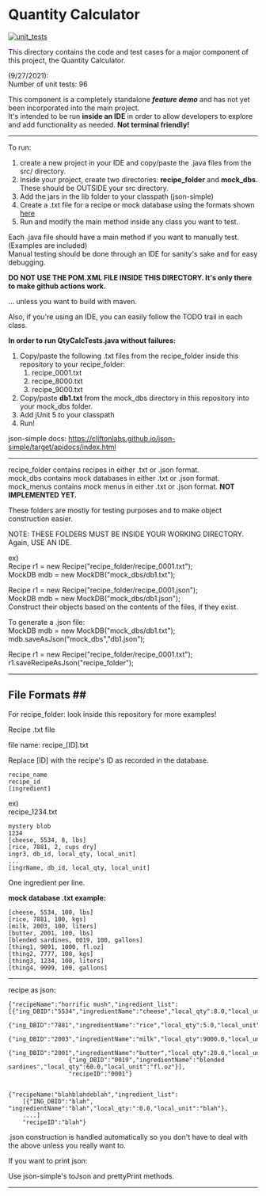 # Quantity Calculator #

[![unit_tests](https://github.com/CSC510-Group-25/CSC510_Group25_Project1/actions/workflows/QtyCalcTests.yml/badge.svg)](https://github.com/CSC510-Group-25/CSC510_Group25_Project1/actions/workflows/QtyCalcTests.yml)

This directory contains the code and test cases for a major component of this project, the Quantity Calculator.  

(9/27/2021):  
Number of unit tests: 96  

This component is a completely standalone ***feature demo*** and has not yet been incorporated into the main project.  
It's intended to be run **inside an IDE** in order to allow developers to explore and add functionality as needed. **Not terminal friendly!**


- - - -

To run:
1. create a new project in your IDE and copy/paste the .java files from the src/ directory.
2. Inside your project, create two directories: **recipe_folder** and **mock_dbs**. These should be OUTSIDE your src directory.
3. Add the jars in the lib folder to your classpath (json-simple)
4. Create a .txt file for a recipe or mock database using the formats shown [here](#filef)
5. Run and modify the main method inside any class you want to test.

Each .java file should have a main method if you want to manually test.  
(Examples are included)  
Manual testing should be done through an IDE for sanity's sake and for easy debugging.  

**DO NOT USE THE POM.XML FILE INSIDE THIS DIRECTORY. It's only there to make github actions work.**

... unless you want to build with maven.

Also, if you're using an IDE, you can easily follow the TODO trail in each class.  

**In order to run QtyCalcTests.java without failures:**
1. Copy/paste the following .txt files from the recipe_folder inside this repository to your recipe_folder:  
    1. recipe_0001.txt
    2. recipe_8000.txt
    3. recipe_9000.txt
2. Copy/paste **db1.txt** from the mock_dbs directory in this repository into your mock_dbs folder.
3. Add jUnit 5 to your classpath
4. Run!

json-simple docs: https://cliftonlabs.github.io/json-simple/target/apidocs/index.html  

- - - -

recipe_folder contains recipes in either .txt or .json format.  
mock_dbs      contains mock databases in either .txt or .json format.  
mock_menus    contains mock menus in either .txt or .json format. **NOT IMPLEMENTED YET.**

These folders are mostly for testing purposes and to make object construction easier.

NOTE: THESE FOLDERS MUST BE INSIDE YOUR WORKING DIRECTORY. Again, USE AN IDE.

ex)  
Recipe r1 = new Recipe("recipe_folder/recipe_0001.txt");  
MockDB mdb = new MockDB("mock_dbs/db1.txt");  

Recipe r1 = new Recipe("recipe_folder/recipe_0001.json");  
MockDB mdb = new MockDB("mock_dbs/db1.json");  
Construct their objects based on the contents of the files, if they exist.  

To generate a .json file:  
MockDB mdb = new MockDB("mock_dbs/db1.txt");  
mdb.saveAsJson("mock_dbs","db1.json");  

Recipe r1 = new Recipe("recipe_folder/recipe_0001.txt");  
r1.saveRecipeAsJson("recipe_folder");  

- - - -

## File Formats ## <a name="filef"></a>

For recipe_folder: look inside this repository for more examples!

Recipe .txt file

file name: recipe_\[ID].txt  

Replace \[ID] with the recipe's ID as recorded in the database.

    recipe_name  
    recipe_id  
    [ingredient]

ex)  
recipe_1234.txt

    mystery blob  
    1234  
    [cheese, 5534, 8, lbs]  
    [rice, 7881, 2, cups dry]  
    ingr3, db_id, local_qty, local_unit]  
    ...  
    [ingrName, db_id, local_qty, local_unit]  
            
One ingredient per line.


**mock database .txt example:**

    [cheese, 5534, 100, lbs]
    [rice, 7881, 100, kgs]
    [milk, 2003, 100, liters]
    [butter, 2001, 100, lbs]
    [blended sardines, 0019, 100, gallons]
    [thing1, 9891, 1000, fl.oz]
    [thing2, 7777, 100, kgs]
    [thing3, 1234, 100, liters]
    [thing4, 9999, 100, gallons]

- - - -

recipe as json:

    {"recipeName":"horrific mush","ingredient_list": 
    [{"ing_DBID":"5534","ingredientName":"cheese","local_qty":8.0,"local_unit":"lbs"},       
                     {"ing_DBID":"7881","ingredientName":"rice","local_qty":5.0,"local_unit":"kgs"},
                     {"ing_DBID":"2003","ingredientName":"milk","local_qty":9000.0,"local_unit":"mL"},
                     {"ing_DBID":"2001","ingredientName":"butter","local_qty":20.0,"local_unit":"oz"},
                     {"ing_DBID":"0019","ingredientName":"blended sardines","local_qty":60.0,"local_unit":"fl.oz"}],
                     "recipeID":"0001"}
  

    {"recipeName:"blahblahdeblah","ingredient_list": 
        [{"ING_DBID":"blah", "ingredientName":"blah","local_qty:":0.0,"local_unit":"blah"},
        ....]
        "recipeID":"blah"}


.json construction is handled automatically so you don't have to deal with the above unless you really want to.

If you want to print json:

Use json-simple's toJson and prettyPrint methods.

- - - -


